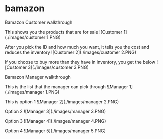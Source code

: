 # bamazon

Bamazon Customer walkthrough

This shows you the products that are for sale
![Customer 1](./images/customer 1.PNG)

After you pick the ID and how much you want, it tells you the cost and reduces the inventory
![Customer 2](./images/customer 2.PNG)

If you choose to buy more than they have in inventory, you get the below
![Customer 3](./images/customer 3.PNG)

Bamazon Manager walkthrough

This is the list that the manager can pick through
![Manager 1](./images/manager 1.PNG)

This is option 1
![Manager 2](./images/manager 2.PNG)

Option 2
![Manager 3](./images/manager 3.PNG)

Option 3
![Manager 4](./images/manager 4.PNG)

Option 4
![Manager 5](./images/manager 5.PNG)
